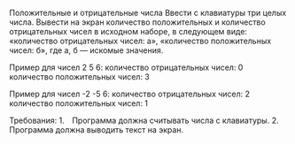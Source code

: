 Положительные и отрицательные числа
Ввести с клавиатуры три целых числа. Вывести на экран количество положительных и количество отрицательных чисел в исходном наборе,
в следующем виде:
«количество отрицательных чисел: а», «количество положительных чисел: б»,
где а, б — искомые значения.

Пример для чисел 2 5 6:
количество отрицательных чисел: 0
количество положительных чисел: 3

Пример для чисел -2 -5 6:
количество отрицательных чисел: 2
количество положительных чисел: 1


Требования:
1. Программа должна считывать числа c клавиатуры.
2. Программа должна выводить текст на экран.